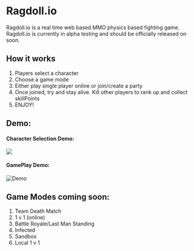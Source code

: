 # Ragdoll.io
Ragdoll.io is a real time web based MMO physics based fighting game. 
Ragdoll.io is currently in alpha testing and should be officially released on soon.



## How it works

1. Players select a character
2. Choose a game mode
3. Either play single player online or join/create a party
4. Once joined, try and stay alive. Kill other players to rank up and collect skillPoints
5. ENJOY!

## Demo:

#### Character Selection Demo:
![](https://i.gyazo.com/252bd65f9b5420a1af264b077d27c629.gif)

#### GamePlay Demo:
![](/demo.gif?raw=true "Demo")

## Game Modes coming soon:
1. Team Death Match
2. 1 v 1 (online)
3. Battle Royale/Last Man Standing
4. Infected
5. Sandbox
6. Local 1 v 1

